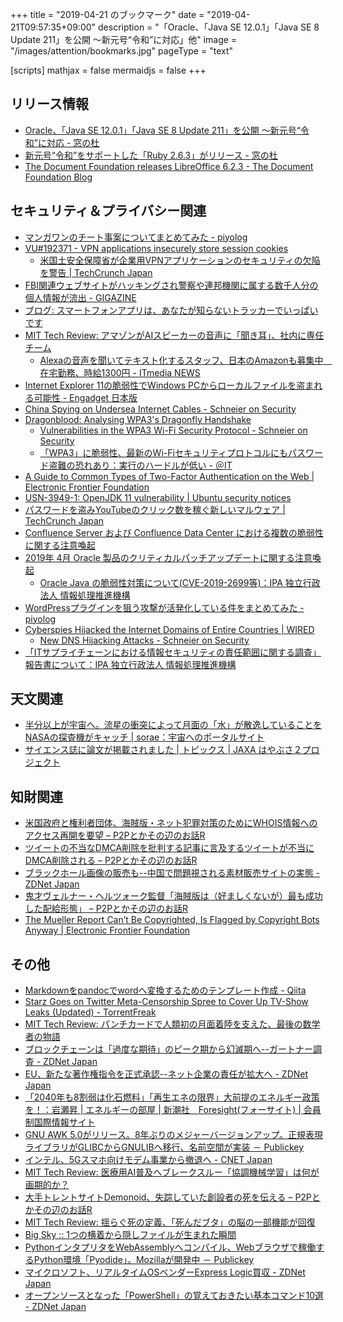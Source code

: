 +++
title = "2019-04-21 のブックマーク"
date =  "2019-04-21T09:57:35+09:00"
description = "「Oracle、「Java SE 12.0.1」「Java SE 8 Update 211」を公開 ～新元号“令和”に対応」他"
image = "/images/attention/bookmarks.jpg"
pageType = "text"

[scripts]
  mathjax = false
  mermaidjs = false
+++

## リリース情報

- [Oracle、「Java SE 12.0.1」「Java SE 8 Update 211」を公開 ～新元号“令和”に対応 - 窓の杜](https://forest.watch.impress.co.jp/docs/news/1180549.html)
- [新元号“令和”をサポートした「Ruby 2.6.3」がリリース - 窓の杜](https://forest.watch.impress.co.jp/docs/news/1180797.html)
- [The Document Foundation releases LibreOffice 6.2.3 - The Document Foundation Blog](https://blog.documentfoundation.org/blog/2019/04/18/libreoffice-6-2-3/)

## セキュリティ＆プライバシー関連

- [マンガワンのチート事案についてまとめてみた - piyolog](https://piyolog.hatenadiary.jp/entry/2019/04/14/103412)
- [VU#192371 - VPN applications insecurely store session cookies](https://www.kb.cert.org/vuls/id/192371/)
    - [米国土安全保障省が企業用VPNアプリケーションのセキュリティの欠陥を警告  |  TechCrunch Japan](https://jp.techcrunch.com/2019/04/14/2019-04-12-enterprise-security-flaws/)
- [FBI関連ウェブサイトがハッキングされ警察や連邦機関に属する数千人分の個人情報が流出 - GIGAZINE](https://gigazine.net/news/20190413-hackers-personal-data-police/)
- [ブログ: スマートフォンアプリは、あなたが知らないトラッカーでいっぱいです](https://okuranagaimo.blogspot.com/2019/04/blog-post_15.html)
- [MIT Tech Review: アマゾンがAIスピーカーの音声に「聞き耳」、社内に専任チーム](https://www.technologyreview.jp/nl/amazon-workers-are-listening-to-some-of-your-conversations-with-alexa/)
    - [Alexaの音声を聞いてテキスト化するスタッフ、日本のAmazonも募集中　在宅勤務、時給1300円 - ITmedia NEWS](https://www.itmedia.co.jp/news/articles/1904/15/news069.html)
- [Internet Explorer 11の脆弱性でWindows PCからローカルファイルを盗まれる可能性 - Engadget 日本版](https://japanese.engadget.com/2019/04/15/internet-explorer-11-windows-pc/)
- [China Spying on Undersea Internet Cables - Schneier on Security](https://www.schneier.com/blog/archives/2019/04/china_spying_on.html)
- [Dragonblood: Analysing WPA3's Dragonfly Handshake](https://wpa3.mathyvanhoef.com/)
    - [Vulnerabilities in the WPA3 Wi-Fi Security Protocol - Schneier on Security](https://www.schneier.com/blog/archives/2019/04/vulnerabilities_7.html)
    - [「WPA3」に脆弱性、最新のWi-Fiセキュリティプロトコルにもパスワード盗難の恐れあり：実行のハードルが低い - ＠IT](https://www.atmarkit.co.jp/ait/articles/1904/15/news046.html)
- [A Guide to Common Types of Two-Factor Authentication on the Web | Electronic Frontier Foundation](https://www.eff.org/deeplinks/2017/09/guide-common-types-two-factor-authentication-web)
- [USN-3949-1: OpenJDK 11 vulnerability | Ubuntu security notices](https://usn.ubuntu.com/3949-1/)
- [パスワードを盗みYouTubeのクリック数を稼ぐ新しいマルウェア  |  TechCrunch Japan](https://jp.techcrunch.com/2019/04/17/2019-04-16-scranos-rootkit-passwords-payments/)
- [Confluence Server および Confluence Data Center における複数の脆弱性に関する注意喚起](https://www.jpcert.or.jp/at/2019/at190018.html)
- [2019年 4月 Oracle 製品のクリティカルパッチアップデートに関する注意喚起](https://www.jpcert.or.jp/at/2019/at190017.html)
    - [Oracle Java の脆弱性対策について(CVE-2019-2699等)：IPA 独立行政法人 情報処理推進機構](https://www.ipa.go.jp/security/ciadr/vul/20190417-jre.html)
- [WordPressプラグインを狙う攻撃が活発化している件をまとめてみた - piyolog](https://piyolog.hatenadiary.jp/entry/2019/04/17/183000)
- [Cyberspies Hijacked the Internet Domains of Entire Countries | WIRED](https://www.wired.com/story/sea-turtle-dns-hijacking/)
    - [New DNS Hijacking Attacks - Schneier on Security](https://www.schneier.com/blog/archives/2019/04/new_dns_hijacki.html)
- [「ITサプライチェーンにおける情報セキュリティの責任範囲に関する調査」報告書について：IPA 独立行政法人 情報処理推進機構](https://www.ipa.go.jp/security/fy30/reports/scrm/index.html)

## 天文関連

- [半分以上が宇宙へ。流星の衝突によって月面の「水」が散逸していることをNASAの探査機がキャッチ | sorae：宇宙へのポータルサイト](https://sorae.info/030201/2019_4_16_moon.html)
- [サイエンス誌に論文が掲載されました  | トピックス | JAXA はやぶさ２プロジェクト](http://www.hayabusa2.jaxa.jp/topics/20190419_Science/)

## 知財関連

- [米国政府と権利者団体、海賊版・ネット犯罪対策のためにWHOIS情報へのアクセス再開を要望 – P2Pとかその辺のお話R](https://p2ptk.org/copyright/1786)
- [ツイートの不当なDMCA削除を批判する記事に言及するツイートが不当にDMCA削除される – P2Pとかその辺のお話R](https://p2ptk.org/copyright/1781)
- [ブラックホール画像の販売も--中国で問題視される素材販売サイトの実態 - ZDNet Japan](https://japan.zdnet.com/article/35135877/)
- [鬼才ヴェルナー・ヘルツォーク監督「海賊版は（好ましくないが）最も成功した配給形態」 – P2Pとかその辺のお話R](https://p2ptk.org/copyright/1825)
- [The Mueller Report Can’t Be Copyrighted, Is Flagged by Copyright Bots Anyway | Electronic Frontier Foundation](https://www.eff.org/takedowns/mueller-report-cant-be-copyrighted-flagged-copyright-bots-anyway)

## その他

- [Markdownをpandocでwordへ変換するためのテンプレート作成 - Qiita](https://qiita.com/pooshikin/items/b6fa4b9341b50cacddaf)
- [Starz Goes on Twitter Meta-Censorship Spree to Cover Up TV-Show Leaks (Updated) - TorrentFreak](https://torrentfreak.com/starz-goes-on-twitter-meta-censorship-spree-to-cover-up-tv-show-leaks-190415/)
- [MIT Tech Review: パンチカードで人類初の月面着陸を支えた、最後の数学者の物語](https://www.technologyreview.jp/s/134227/meet-the-man-who-helped-double-check-the-sums-to-keep-apollo-11-safe/)
- [ブロックチェーンは「過度な期待」のピーク期から幻滅期へ--ガートナー調査 - ZDNet Japan](https://japan.zdnet.com/article/35135804/)
- [EU、新たな著作権指令を正式承認--ネット企業の責任が拡大へ - ZDNet Japan](https://japan.zdnet.com/article/35135800/)
- [「2040年も8割弱は化石燃料」「再生エネの限界」大前提のエネルギー政策を！：岩瀬昇 | エネルギーの部屋 | 新潮社　Foresight(フォーサイト) | 会員制国際情報サイト](https://www.fsight.jp/articles/-/45170)
- [GNU AWK 5.0がリリース。8年ぶりのメジャーバージョンアップ。正規表現ライブラリがGLIBCからGNULIBへ移行、名前空間が実装 － Publickey](https://www.publickey1.jp/blog/19/gnu_awk_508glibcgnulib.html)
- [インテル、5Gスマホ向けモデム事業から撤退へ - CNET Japan](https://japan.cnet.com/article/35135872/)
- [MIT Tech Review: 医療用AI普及へブレークスルー「協調機械学習」は何が画期的か？](https://www.technologyreview.jp/s/130402/a-little-known-ai-method-can-train-on-your-health-data-without-threatening-your-privacy/)
- [大手トレントサイトDemonoid、失踪していた創設者の死を伝える – P2Pとかその辺のお話R](https://p2ptk.org/copyright/1789)
- [MIT Tech Review: 揺らぐ死の定義、「死んだブタ」の脳の一部機能が回復](https://www.technologyreview.jp/nl/scientists-have-restored-circulation-to-severed-pig-brains-in-a-step-that-blurs-the-definition-of-death/)
- [Big Sky :: 1つの横着から隠しファイルが生まれた瞬間](https://mattn.kaoriya.net/etc/20190419120056.htm)
- [PythonインタプリタをWebAssemblyへコンパイル、Webブラウザで稼働するPython環境「Pyodide」。Mozillaが開発中 － Publickey](https://www.publickey1.jp/blog/19/pythonwebassemblywebpythonpyodidemozilla.html)
- [マイクロソフト、リアルタイムOSベンダーExpress Logic買収 - ZDNet Japan](https://japan.zdnet.com/article/35136002/)
- [オープンソースとなった「PowerShell」の覚えておきたい基本コマンド10選 - ZDNet Japan](https://japan.zdnet.com/article/35136051/)
